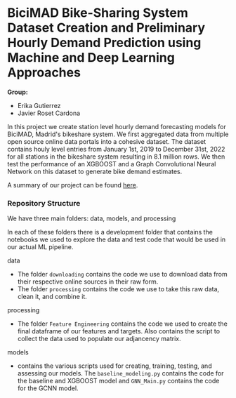 # BiciMAD Bike-Sharing System Dataset Creation and Preliminary Hourly Demand Prediction using Machine and Deep Learning Approaches

**Group:**

- Erika Gutierrez
- Javier Roset Cardona


In this project we create station level hourly demand forecasting models for BiciMAD, Madrid's bikeshare system. We first aggregated data from multiple open source online data portals into a cohesive dataset. The dataset contains houly level entries from January 1st, 2019 to December 31st, 2022 for all stations in the bikeshare system resulting in 8.1 million rows. We then test the performance of an XGBOOST and a Graph Convolutional Neural Network on this dataset to generate bike demand estimates.

A summary of our project can be found [here](https://github.com/javi99/MT_predicting_BSD/blob/main/Master%20Thesis%20Final%20Presentation.pdf).


### Repository Structure 

We have three main folders: data, models, and processing

In each of these folders there is a development folder that contains the notebooks we used to explore the data and test code that would be used in our actual ML pipeline. 


data
- The folder `downloading` contains the code we use to download data from their respective online sources in their raw form.
- The folder `processing` contains the code we use to take this raw data, clean it, and combine it.

processing
- The folder `Feature Engineering` contains the code we used to create the final dataframe of our features and targets. Also contains the script to collect the data used to populate our adjancency matrix. 

models
- contains the various scripts used for creating, training, testing, and assessing our models. The `baseline_modeling.py` contains the code for the baseline and XGBOOST model and `GNN_Main.py` contains the code for the GCNN model. 


